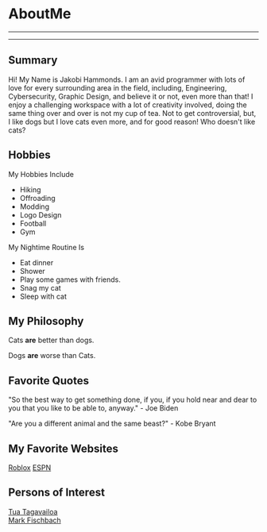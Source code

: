 # AboutMe
---
---
## Summary

Hi! My Name is Jakobi Hammonds. I am an avid programmer with lots of love for every surrounding area in the field, including, Engineering, Cybersecurity, Graphic Design, and believe it or not, even more than that! I enjoy a challenging workspace with a lot of creativity involved, doing the same thing over and over is not my cup of tea. Not to get controversial, but, I like dogs but I love cats even more, and for good reason! Who doesn't like cats?

[1]: https://instagram.com/tuamaann_
[2]: https://youtube.com/channel/UC7_YxT-KID8kRbqZo7MyscQ

Hobbies
-

My Hobbies Include

- Hiking
- Offroading
- Modding
- Logo Design
- Football
- Gym

My Nightime Routine Is
- Eat dinner
- Shower
- Play some games with friends.
- Snag my cat
- Sleep with cat


## My Philosophy

Cats <b>are</b> better than dogs.

Dogs <b>are</b> worse than Cats.

## Favorite Quotes

"So the best way to get something done, if you, if you hold near and dear to you that you like to be able to, anyway." - Joe Biden

"Are you a different animal and the same beast?" - Kobe Bryant

## My Favorite Websites

[Roblox](https://www.roblox.com "Hi :)")
[ESPN](https://www.espn.com "Hey whats up...")

## Persons of Interest

[Tua Tagavailoa][1]<br>
[Mark Fischbach][2]<br>




